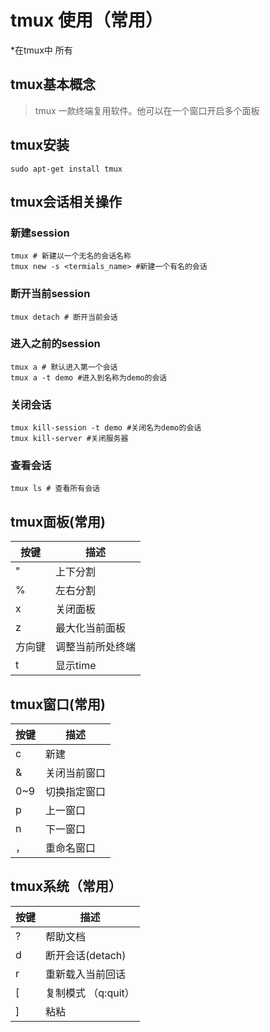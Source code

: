 # tmux 使用（常用）

*在tmux中 所有

## tmux基本概念

> tmux 一款终端复用软件。他可以在一个窗口开启多个面板

## tmux安装

```
sudo apt-get install tmux
```

## tmux会话相关操作

### 新建session

```
tmux # 新建以一个无名的会话名称
tmux new -s <termials_name> #新建一个有名的会话
```

### 断开当前session

```
tmux detach # 断开当前会话
```

### 进入之前的session

```
tmux a # 默认进入第一个会话
tmux a -t demo #进入到名称为demo的会话
```

### 关闭会话

```
tmux kill-session -t demo #关闭名为demo的会话
tmux kill-server #关闭服务器
```



### 查看会话

```
tmux ls # 查看所有会话
```



## tmux面板(常用)



| 按键   | 描述             |
| ------ | ---------------- |
| "      | 上下分割         |
| %      | 左右分割         |
| x      | 关闭面板         |
| z      | 最大化当前面板   |
| 方向键 | 调整当前所处终端 |
| t      | 显示time         |





## tmux窗口(常用)



| 按键 | 描述         |
| ---- | ------------ |
| c    | 新建         |
| &    | 关闭当前窗口 |
| 0~9  | 切换指定窗口 |
| p    | 上一窗口     |
| n    | 下一窗口     |
| ，   | 重命名窗口   |



## tmux系统（常用）

| 按键 | 描述                |
| ---- | ------------------- |
| ?    | 帮助文档            |
| d    | 断开会话(detach)    |
| r    | 重新载入当前回话    |
| [    | 复制模式 （q:quit） |
| ]    | 粘粘                |









